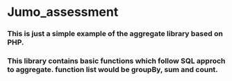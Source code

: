 # Jumo_assessment

### This is just a simple example of the aggregate library based on PHP.

### This library contains basic functions which follow SQL approch to aggregate. function list would be groupBy, sum and count.



